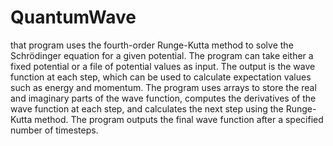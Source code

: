 # QuantumWave

that program uses the fourth-order Runge-Kutta method to solve the Schrödinger equation for a given potential. The program can take either a fixed potential or a file of potential values as input. The output is the wave function at each step, which can be used to calculate expectation values such as energy and momentum. The program uses arrays to store the real and imaginary parts of the wave function, computes the derivatives of the wave function at each step, and calculates the next step using the Runge-Kutta method. The program outputs the final wave function after a specified number of timesteps.
